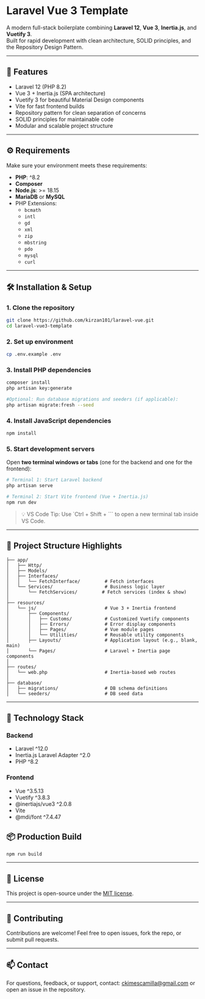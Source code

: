 # Laravel Vue 3 Template

A modern full-stack boilerplate combining **Laravel 12**, **Vue 3**, **Inertia.js**, and **Vuetify 3**.  
Built for rapid development with clean architecture, SOLID principles, and the Repository Design Pattern.

---

## 🚀 Features

-   Laravel 12 (PHP 8.2)
-   Vue 3 + Inertia.js (SPA architecture)
-   Vuetify 3 for beautiful Material Design components
-   Vite for fast frontend builds
-   Repository pattern for clean separation of concerns
-   SOLID principles for maintainable code
-   Modular and scalable project structure

---

## ⚙️ Requirements

Make sure your environment meets these requirements:

-   **PHP**: ^8.2
-   **Composer**
-   **Node.js**: >= 18.15
-   **MariaDB** or **MySQL**
-   PHP Extensions:
    -   `bcmath`
    -   `intl`
    -   `gd`
    -   `xml`
    -   `zip`
    -   `mbstring`
    -   `pdo`
    -   `mysql`
    -   `curl`

---

## 🛠️ Installation & Setup

### 1. Clone the repository

```bash
git clone https://github.com/kirzan101/laravel-vue.git
cd laravel-vue3-template
```

### 2. Set up environment

```bash
cp .env.example .env
```

### 3. Install PHP dependencies

```bash
composer install
php artisan key:generate

#Optional: Run database migrations and seeders (if applicable):
php artisan migrate:fresh --seed
```

### 4. Install JavaScript dependencies

```bash
npm install
```

### 5. Start development servers
Open **two terminal windows or tabs** (one for the backend and one for the frontend):

```bash
# Terminal 1: Start Laravel backend
php artisan serve

# Terminal 2: Start Vite frontend (Vue + Inertia.js)
npm run dev
```
> 💡 VS Code Tip: Use `Ctrl + Shift + ``` to open a new terminal tab inside VS Code.

---

## 📁 Project Structure Highlights

```plaintext 
├── app/
│   ├── Http/
│   ├── Models/
│   ├── Interfaces/
│   │   └── FetchInterface/         # Fetch interfaces
│   └── Services/                   # Business logic layer
│       └── FetchServices/         # Fetch services (index & show)
│
├── resources/
│   └── js/                         # Vue 3 + Inertia frontend
│       ├── Components/
│       │   ├── Customs/            # Customized Vuetify components
│       │   ├── Errors/             # Error display components
│       │   ├── Pages/              # Vue module pages
│       │   └── Utilities/          # Reusable utility components
│       ├── Layouts/                # Application layout (e.g., blank, main)
│       └── Pages/                  # Laravel + Inertia page components
│
├── routes/
│   └── web.php                     # Inertia-based web routes
│
├── database/
│   ├── migrations/                 # DB schema definitions
│   └── seeders/                    # DB seed data
```

---

## 🧩 Technology Stack

### Backend
* Laravel ^12.0
* Inertia.js Laravel Adapter ^2.0
* PHP ^8.2

### Frontend
* Vue ^3.5.13
* Vuetify ^3.8.3
* @inertiajs/vue3 ^2.0.8
* Vite
* @mdi/font ^7.4.47

## 📦 Production Build
```bash
npm run build
```

---

## 📝 License
This project is open-source under the [MIT license](https://opensource.org/licenses/MIT).

---

## 🙌 Contributing
Contributions are welcome! Feel free to open issues, fork the repo, or submit pull requests.

---

## 📫 Contact
For questions, feedback, or support, contact:
ckimescamilla@gmail.com or open an issue in the repository.

